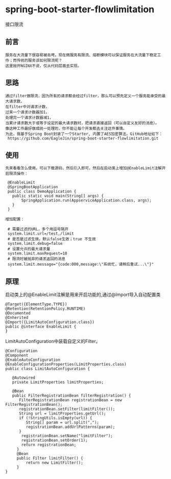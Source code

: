 # spring-boot-starter-flowlimitation
接口限流

## 前言
    服务在大流量下很容易被击垮，现在微服务有限流、熔断模块可以保证服务在大流量下稳定工作；而传统的服务该如何限流呢？
    这里抛开NGINX不说，仅从代码层面去实现。
    
## 思路
    通过filter做限流，因为所有的请求都会经过filter，那么可以预先定义一个服务能承受的最大请求数，  
    在filter中对请求计数，  
    过来一个请求计数器加1，  
    处理完一个请求计数器减1，  
    当累计请求数大于或等于设定的最大请求数时，把请求直接返回（可以自定义友好的消息）。  
    像这种工作最好做成统一处理的，你不能让每个开发都去关注这件事情。  
    为此，我基于Spring Boot封装了一个Starter, 内置了AES加密算法。GitHub地址如下：   
     https://github.com/EagleJin/spring-boot-starter-flowlimitation.git
     
## 使用
    先来看看怎么使用，可以下载源码，然后引入即可，然后在启动类上增加@EnableLimit注解开启限流操作：
   ```
    @EnableLimit
    @SpringBootApplication
    public class DemoApplication {
	  public static void main(String[] args) {
		  SpringApplication.run(AppserviceApplication.class, args);
	  }
    }
   ```
    增加配置：
   ```
    # 需要过滤的URL，多个用逗号隔开
    system.limit.url=/test,/limit
    # 是否是过滤生效。默认false生效；true 不生效
    system.limit.debug=false
    # 设置允许的最大请求量
    system.limit.maxRequest=10
    # 限流时被抛弃的请求返回的消息
    system.limit.message="{code:000,message:\"系统忙，请稍后重试...\"}"
   ```
## 原理
   启动类上的@EnableLimit注解是用来开启功能的,通过@Import导入自动配置类
   ```
   @Target({ElementType.TYPE})
   @Retention(RetentionPolicy.RUNTIME)
   @Documented
   @Inherited
   @Import({LimitAutoConfiguration.class})
   public @interface EnableLimit {
   }
   ```
   LimitAutoConfiguration中装载自定义的Filter。
   ```
   @Configuration
   @Component
   @EnableAutoConfiguration
   @EnableConfigurationProperties(LimitProperties.class)
   public class LimitAutoConfiguration {

      @Autowired
      private LimitProperties limitProperties;

      @Bean
      public FilterRegistrationBean filterRegistration() {
         FilterRegistrationBean registrationBean = new FilterRegistrationBean();
         registrationBean.setFilter(limitFilter());
         String url = limitProperties.getUrl();
         if (!StringUtils.isEmpty(url)) {
            String[] param = url.split(",");
            registrationBean.addUrlPatterns(param);
         }
          registrationBean.setName("limitFilter");
          registrationBean.setOrder(1);
          return registrationBean;
        }
        @Bean
        public Filter limitFilter() {
            return new LimitFilter();
        }
   }
   ```
